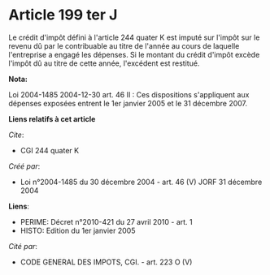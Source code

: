 # Article 199 ter J

Le crédit d'impôt défini à l'article 244 quater K est imputé sur l'impôt sur le revenu dû par le contribuable au titre de
l'année au cours de laquelle l'entreprise a engagé les dépenses. Si le montant du crédit d'impôt excède l'impôt dû au titre
de cette année, l'excédent est restitué.

**Nota:**

Loi 2004-1485 2004-12-30 art. 46 II : Ces dispositions s'appliquent aux dépenses exposées entrent le 1er janvier 2005 et le
31 décembre 2007.

**Liens relatifs à cet article**

_Cite_:

  - CGI 244 quater K

_Créé par_:

  - Loi n°2004-1485 du 30 décembre 2004 - art. 46 (V) JORF 31 décembre 2004

**Liens**:

  - PERIME: Décret n°2010-421  du 27 avril 2010 - art. 1
  - HISTO: Edition du 1er janvier 2005

_Cité par_:

  - CODE GENERAL DES IMPOTS, CGI. - art. 223 O (V)
